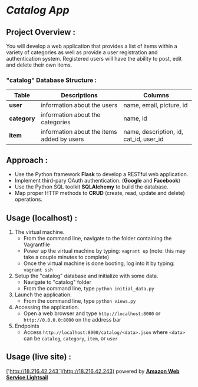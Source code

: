 _Catalog App_
============

## Project Overview :
You will develop a web application that provides a list of items within a variety of categories as well as provide a user registration and authentication system. Registered users will have the ability to post, edit and delete their own items.

### "catalog" Database Structure :

| Table | Descriptions | Columns |
|--------|-----------------|------------|
| **user** | information about the users | name, email, picture, id |
| **category** | information about the categories | name, id |
| **item** | information about the items added by users | name, description, id, cat_id, user_id |

## Approach :
- Use the Python framework **Flask** to develop a RESTful web application.
- Implement third-pary OAuth authentication. (**Google** and **Facebook**)
- Use the Python SQL toolkit **SQLAlchemy** to build the database.
- Map proper HTTP methods to **CRUD** (create, read, update and delete) operations.

## Usage (localhost) :
1. The virtual machine.
    - From the command line, navigate to the folder containing the Vagrantfile
    - Power up the virtual machine by typing: `vagrant up` (note: this may take a couple minutes to complete)
    - Once the virtual machine is done booting, log into it by typing: `vagrant ssh`
2. Setup the "catalog" database and initialize with some data.
    - Navigate to "catalog" folder
    - From the command line, type `python initial_data.py`
3. Launch the application.
    - From the command line, type `python views.py`
4. Accessing the application.
    - Open a web browser and type `http://localhost:8000` or `http://0.0.0.0:8000` on the address bar
5. Endpoints
    - Access `http://localhost:8000/catalog/<data>.json` where `<data>` can be `catalog`, `category`, `item`, or `user`

## Usage (live site) :
['http://18.216.42.243`](http://18.216.42.243) powered by [**Amazon Web Service Lightsail**](https://amazonlightsail.com/)
